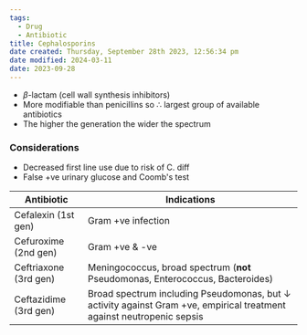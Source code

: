```yaml
---
tags:
  - Drug
  - Antibiotic
title: Cephalosporins
date created: Thursday, September 28th 2023, 12:56:34 pm
date modified: 2024-03-11
date: 2023-09-28
---
```

- $\beta$-lactam (cell wall synthesis inhibitors)
- More modifiable than penicillins so $\therefore$ largest group of available antibiotics
- The higher the generation the wider the spectrum 

### Considerations
- Decreased first line use due to risk of C. diff
- False +ve urinary glucose and Coomb's test

| Antibiotic | Indications |  
| ------- | -------| 
| Cefalexin (1st gen) | Gram +ve infection |
| Cefuroxime (2nd gen) | Gram +ve & -ve |
| Ceftriaxone (3rd gen) | Meningococcus, broad spectrum (**not** Pseudomonas, Enterococcus, Bacteroides) |
| Ceftazidime (3rd gen) | Broad spectrum including Pseudomonas, but $\downarrow$ activity against Gram +ve, empirical treatment against neutropenic sepsis



